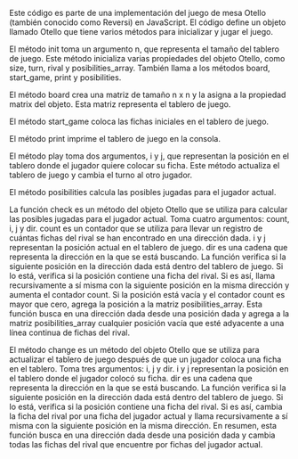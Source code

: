 Este código es parte de una implementación del juego de mesa Otello (también conocido como Reversi) en JavaScript. El código define un objeto llamado Otello que tiene varios métodos para inicializar y jugar el juego.

El método init toma un argumento n, que representa el tamaño del tablero de juego. Este método inicializa varias propiedades del objeto Otello, como size, turn, rival y posibilities_array. También llama a los métodos board, start_game, print y posibilities.

El método board crea una matriz de tamaño n x n y la asigna a la propiedad matrix del objeto. Esta matriz representa el tablero de juego.

El método start_game coloca las fichas iniciales en el tablero de juego.

El método print imprime el tablero de juego en la consola.

El método play toma dos argumentos, i y j, que representan la posición en el tablero donde el jugador quiere colocar su ficha. Este método actualiza el tablero de juego y cambia el turno al otro jugador.

El método posibilities calcula las posibles jugadas para el jugador actual.

La función check es un método del objeto Otello que se utiliza para calcular las posibles jugadas para el jugador actual. Toma cuatro argumentos: count, i, j y dir. count es un contador que se utiliza para llevar un registro de cuántas fichas del rival se han encontrado en una dirección dada. i y j representan la posición actual en el tablero de juego. dir es una cadena que representa la dirección en la que se está buscando.
La función verifica si la siguiente posición en la dirección dada está dentro del tablero de juego. Si lo está, verifica si la posición contiene una ficha del rival. Si es así, llama recursivamente a sí misma con la siguiente posición en la misma dirección y aumenta el contador count. Si la posición está vacía y el contador count es mayor que cero, agrega la posición a la matriz posibilities_array.
Esta función busca en una dirección dada desde una posición dada y agrega a la matriz posibilities_array cualquier posición vacía que esté adyacente a una línea continua de fichas del rival.

El método change es un método del objeto Otello que se utiliza para actualizar el tablero de juego después de que un jugador coloca una ficha en el tablero. Toma tres argumentos: i, j y dir. i y j representan la posición en el tablero donde el jugador colocó su ficha. dir es una cadena que representa la dirección en la que se está buscando.
La función verifica si la siguiente posición en la dirección dada está dentro del tablero de juego. Si lo está, verifica si la posición contiene una ficha del rival. Si es así, cambia la ficha del rival por una ficha del jugador actual y llama recursivamente a sí misma con la siguiente posición en la misma dirección.
En resumen, esta función busca en una dirección dada desde una posición dada y cambia todas las fichas del rival que encuentre por fichas del jugador actual.

